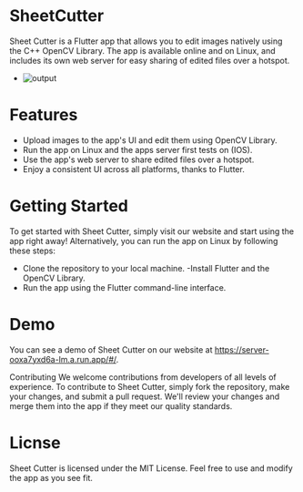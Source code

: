 # SheetCutter
Sheet Cutter is a Flutter app that allows you to edit images natively using the C++ OpenCV Library. The app is available online and on Linux, and includes its own web server for easy sharing of edited files over a hotspot.
- ![output](https://user-images.githubusercontent.com/48091139/235527158-8db5cca7-0040-4910-a65f-38d40921772c.gif)

# Features
- Upload images to the app's UI and edit them using OpenCV Library.
- Run the app on Linux and the apps server first tests on (IOS).
- Use the app's web server to share edited files over a hotspot.
- Enjoy a consistent UI across all platforms, thanks to Flutter.

# Getting Started
To get started with Sheet Cutter, simply visit our website and start using the app right away! Alternatively, you can run the app on Linux by following these steps:

- Clone the repository to your local machine.
 -Install Flutter and the OpenCV Library.
- Run the app using the Flutter command-line interface.

# Demo
You can see a demo of Sheet Cutter on our website at https://server-ooxa7yxd6a-lm.a.run.app/#/.

Contributing
We welcome contributions from developers of all levels of experience. To contribute to Sheet Cutter, simply fork the repository, make your changes, and submit a pull request. We'll review your changes and merge them into the app if they meet our quality standards.

# Licnse
Sheet Cutter is licensed under the MIT License. Feel free to use and modify the app as you see fit.

